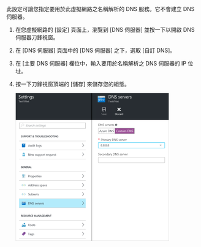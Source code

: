 此設定可讓您指定要用於此虛擬網路之名稱解析的 DNS 服務。它不會建立 DNS 伺服器。

1. 在您虛擬網路的 [設定] 頁面上，瀏覽到 [DNS 伺服器] 並按一下以開啟 DNS 伺服器刀鋒視窗。
2. 在 [DNS 伺服器] 頁面中的 [DNS 伺服器] 之下，選取 [自訂 DNS]。
3. 在 [主要 DNS 伺服器] 欄位中，輸入要用於名稱解析之 DNS 伺服器的 IP 位址。
4. 按一下刀鋒視窗頂端的 [儲存] 來儲存您的組態。
   
    ![自訂 DNS](./media/vpn-gateway-add-dns-rm-portal/customdns400.png)

<!---HONumber=AcomDC_0406_2016-->